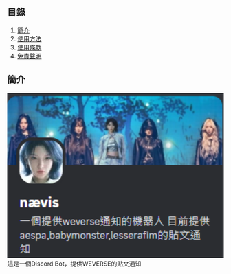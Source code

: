 ## 目錄
1. [簡介](#功能)
2. [使用方法](#使用方法)
3. [使用條款](#使用條款)
4. [免責聲明](#免責聲明)

## 簡介
<div align="center">
    <img src="https://raw.githubusercontent.com/craz1gre0/weverse-notify-bot/refs/heads/main/bot.PNG?token=GHSAT0AAAAAAC4LS6DMKFVZQBSPYRN6HLK4Z3KY4UQ" alt="Bot 示意圖" width="600">
</div>
這是一個Discord Bot，提供WEVERSE的貼文通知
